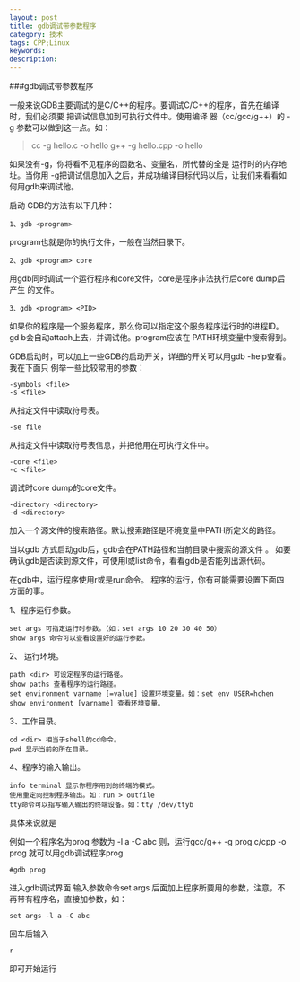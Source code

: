 ```yaml
---
layout: post
title: gdb调试带参数程序
category: 技术
tags: CPP;Linux
keywords: 
description: 
---
```


###gdb调试带参数程序

一般来说GDB主要调试的是C/C++的程序。要调试C/C++的程序，首先在编译时，我们必须要 
把调试信息加到可执行文件中。使用编译 器（cc/gcc/g++）的 -g 参数可以做到这一点。如： 

> cc -g hello.c -o hello 
> g++ -g hello.cpp -o hello 

如果没有-g，你将看不见程序的函数名、变量名，所代替的全是 运行时的内存地址。当你用 
-g把调试信息加入之后，并成功编译目标代码以后，让我们来看看如何用gdb来调试他。 

启动 GDB的方法有以下几种： 

    1、gdb <program>

program也就是你的执行文件，一般在当然目录下。 

	2、gdb <program> core 
用gdb同时调试一个运行程序和core文件，core是程序非法执行后core dump后产生 
的文件。 

	3、gdb <program> <PID> 
如果你的程序是一个服务程序，那么你可以指定这个服务程序运行时的进程ID。gd 
b会自动attach上去，并调试他。program应该在 PATH环境变量中搜索得到。 

GDB启动时，可以加上一些GDB的启动开关，详细的开关可以用gdb -help查看。我在下面只 
例举一些比较常用的参数： 

    -symbols <file> 
    -s <file> 
从指定文件中读取符号表。 

    -se file 
从指定文件中读取符号表信息，并把他用在可执行文件中。 

    -core <file> 
    -c <file> 
调试时core dump的core文件。 

    -directory <directory> 
    -d <directory> 
加入一个源文件的搜索路径。默认搜索路径是环境变量中PATH所定义的路径。

当以gdb <program>方式启动gdb后，gdb会在PATH路径和当前目录中搜索<program>的源文件 
。 如要确认gdb是否读到源文件，可使用l或list命令，看看gdb是否能列出源代码。 

在gdb中，运行程序使用r或是run命令。 程序的运行，你有可能需要设置下面四方面的事。 

1、程序运行参数。 

    set args 可指定运行时参数。（如：set args 10 20 30 40 50） 
    show args 命令可以查看设置好的运行参数。 

2、 运行环境。 

    path <dir> 可设定程序的运行路径。 
    show paths 查看程序的运行路径。 
    set environment varname [=value] 设置环境变量。如：set env USER=hchen 
    show environment [varname] 查看环境变量。 

3、工作目录。 

    cd <dir> 相当于shell的cd命令。 
    pwd 显示当前的所在目录。 

4、程序的输入输出。 

    info terminal 显示你程序用到的终端的模式。 
    使用重定向控制程序输出。如：run > outfile 
    tty命令可以指写输入输出的终端设备。如：tty /dev/ttyb

具体来说就是

例如一个程序名为prog 参数为 -l a -C abc
则，运行gcc/g++ -g  prog.c/cpp -o prog
就可以用gdb调试程序prog

	#gdb prog
进入gdb调试界面
输入参数命令set args 后面加上程序所要用的参数，注意，不再带有程序名，直接加参数，如：

	set args -l a -C abc
回车后输入

	r
即可开始运行